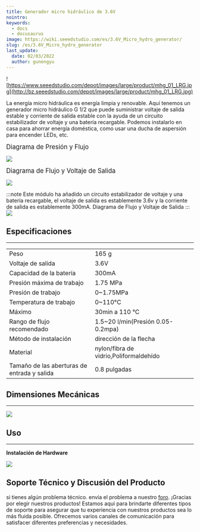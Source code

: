 ```yaml
---
title: Generador micro hidráulico de 3.6V
nointro:
keywords:
  - docs
  - docusaurus
image: https://wiki.seeedstudio.com/es/3.6V_Micro_hydro_generator/
slug: /es/3.6V_Micro_hydro_generator
last_update:
  date: 02/03/2022
  author: gunengyu
---
```

![https://www.seeedstudio.com/depot/images/large/product/mhg_01_LRG.jpg](http://bz.seeedstudio.com/depot/images/large/product/mhg_01_LRG.jpg)

La energía micro hidráulica es energía limpia y renovable. Aquí tenemos un generador micro hidráulico G 1/2 que puede suministrar voltaje de salida estable y corriente de salida estable con la ayuda de un circuito estabilizador de voltaje y una batería recargable. Podemos instalarlo en casa para ahorrar energía doméstica, como usar una ducha de aspersión para encender LEDs, etc.

<big>Diagrama de Presión y Flujo</big>

![](https://files.seeedstudio.com/wiki/3.6V_Micro_hydro_generator/img/Micro-hydro-diagram1.JPG)

<big>Diagrama de Flujo y Voltaje de Salida</big>

![](https://files.seeedstudio.com/wiki/3.6V_Micro_hydro_generator/img/Micro-hydro-diagram2.JPG)

:::note
    Este módulo ha añadido un circuito estabilizador de voltaje y una batería recargable, el voltaje de salida es establemente 3.6v y la corriente de salida es establemente 300mA.
Diagrama de Flujo y Voltaje de Salida
:::
[![](https://files.seeedstudio.com/wiki/Seeed-WiKi/docs/images/300px-Get_One_Now_Banner-ragular.png)](https://www.seeedstudio.com/36v-micro-hydro-generator-p-634.html?cPath=155)

##   Especificaciones
---
<table>
<tr>
<td width="400px">Peso</td>
<td width="400px">165 g</td>
</tr>
<tr>
<td>Voltaje de salida</td>
<td>3.6V</td>
</tr>
<tr>
<td>Capacidad de la batería</td>
<td>300mA</td>
</tr>
<tr>
<td>Presión máxima de trabajo</td>
<td>1.75 MPa</td>
</tr>
<tr>
<td>Presión de trabajo</td>
<td>0~1.75MPa</td>
</tr>
<tr>
<td>Temperatura de trabajo</td>
<td>0~110°C</td>
</tr>
<tr>
<td>Máximo</td>
<td>30min a 110 °C</td>
</tr>
<tr>
<td>Rango de flujo recomendado</td>
<td>1.5~20 l/min(Presión 0.05-0.2mpa)</td>
</tr>
<tr>
<td>Método de instalación</td>
<td>dirección de la flecha</td>
</tr>
<tr>
<td>Material</td>
<td>nylon/fibra de vidrio,Poliformaldehído</td>
</tr>
<tr>
<td>Tamaño de las aberturas de entrada y salida</td>
<td>0.8 pulgadas</td>
</tr></table>

##   Dimensiones Mecánicas
---
![](https://files.seeedstudio.com/wiki/3.6V_Micro_hydro_generator/img/Micro-hydro-dimen2.jpg)

##   Uso
---
**Instalación de Hardware**

![](https://files.seeedstudio.com/wiki/3.6V_Micro_hydro_generator/img/Micro-hydro-struct.JPG)

## Soporte Técnico y Discusión del Producto
si tienes algún problema técnico. envía el problema a nuestro [foro](http://forum.seeedstudio.com/). 
¡Gracias por elegir nuestros productos! Estamos aquí para brindarte diferentes tipos de soporte para asegurar que tu experiencia con nuestros productos sea lo más fluida posible. Ofrecemos varios canales de comunicación para satisfacer diferentes preferencias y necesidades.

<div class="button_tech_support_container">
<a href="https://forum.seeedstudio.com/" class="button_forum"></a> 
<a href="https://www.seeedstudio.com/contacts" class="button_email"></a>
</div>

<div class="button_tech_support_container">
<a href="https://discord.gg/eWkprNDMU7" class="button_discord"></a> 
<a href="https://github.com/Seeed-Studio/wiki-documents/discussions/69" class="button_discussion"></a>
</div>